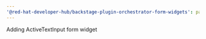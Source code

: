 ```yaml
---
'@red-hat-developer-hub/backstage-plugin-orchestrator-form-widgets': patch
---
```


Adding ActiveTextInput form widget
